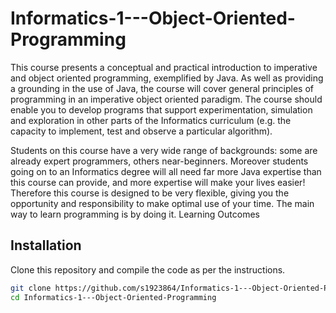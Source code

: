 # Informatics-1---Object-Oriented-Programming


This course presents a conceptual and practical introduction to imperative and object oriented programming, exemplified by Java. As well as providing a grounding in the use of Java, the course will cover general principles of programming in an imperative object oriented paradigm. The course should enable you to develop programs that support experimentation, simulation and exploration in other parts of the Informatics curriculum (e.g. the capacity to implement, test and observe a particular algorithm).


Students on this course have a very wide range of backgrounds: some are already expert programmers, others near-beginners. Moreover students going on to an Informatics degree will all need far more Java expertise than this course can provide, and more expertise will make your lives easier! Therefore this course is designed to be very flexible, giving you the opportunity and responsibility to make optimal use of your time. The main way to learn programming is by doing it.
Learning Outcomes


## Installation

Clone this repository and compile the code as per the instructions.

```bash
git clone https://github.com/s1923864/Informatics-1---Object-Oriented-Programming.git
cd Informatics-1---Object-Oriented-Programming
